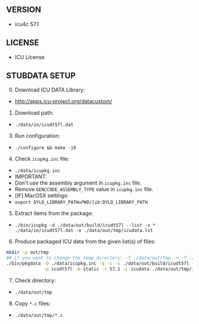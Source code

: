 ## VERSION

- icu4c 57.1

## LICENSE

- ICU License

## STUBDATA SETUP

0. Download ICU DATA Library:
 - http://apps.icu-project.org/datacustom/
1. Download path:
 - <code>./data/in/icudt57l.dat</code>
3. Run configuration:
 - <code>./configure && make -j8</code>
4. Check <code>icupkg.inc</code> file:
 - <code>./data/icupkg.inc</code>
 - IMPORTANT:
  - Don't use the assembly argument in <code>icupkg.inc</code> file.
  - Remove <code>GENCCODE_ASSEMBLY_TYPE</code> value in <code>icupkg.inc</code> file.
 - [IF] MacOSX settings:
  - <code>export DYLD_LIBRARY_PATH=$PWD/lib:$DYLD_LIBRARY_PATH</code>
5. Extract items from the package:
 - <code>./bin/icupkg -d ./data/out/build/icudt57l --list -x \* ./data/in/icudt57l.dat -o ./data/out/tmp/icudata.lst</code>
6. Produce packaged ICU data from the given list(s) of files:
```bash
mkdir -p out/tmp
## if you want to change the temp directory: -T ./data/out/tmp -> -T ./output_temp
./bin/pkgdata -O ./data/icupkg.inc -q -c -s ./data/out/build/icudt57l -d ./lib -e icudt57 -T ./data/out/tmp \
              -p icudt57l -m static -r 57.1 -L icudata ./data/out/tmp/icudata.lst
```
7. Check directory:
 - <code>./data/out/tmp</code>
8. Copy <code>*.c</code> files:
 - <code>./data/out/tmp/*.c</code>

